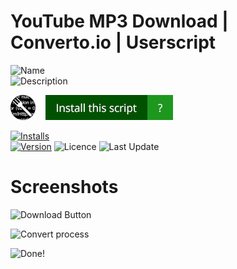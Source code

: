 # YouTube MP3 Download | Converto.io | Userscript

![Name](https://img.shields.io/badge/dynamic/json?style=flat-square&color=black&label=&query=name&url=https://greasyfork.org/scripts/30633-youtube-mp3-download-converto-io-edge-firefox-chrome-safari-opera.json&cacheSeconds=5)<br>
![Description](https://img.shields.io/badge/dynamic/json??style=flat-square&color=black&label=&query=description&url=https://greasyfork.org/scripts/30633-youtube-mp3-download-converto-io-edge-firefox-chrome-safari-opera.json&cacheSeconds=5)

[![](https://raw.githubusercontent.com/InvisibleQuantum/YouTube-MP3-Download-Button-Converto.io-Userscript/master/greasyfork_logo.png)](https://greasyfork.org/scripts/30633)&nbsp;&nbsp;&nbsp;
[![](https://raw.githubusercontent.com/InvisibleQuantum/YouTube-MP3-Download-Button-Converto.io-Userscript/master/install.jpg)](https://greasyfork.org/scripts/30633-youtube-mp3-download-converto-io-edge-firefox-chrome-safari-opera/code/YouTube%20MP3%20Download%20%7C%20Convertoio%20%7C%20Edge,%20Firefox,%20Chrome,%20Safari,%20Opera.user.js)

[![Installs](https://img.shields.io/badge/dynamic/json?style=flat-square&color=important&label=Installs&query=total_installs&url=https://greasyfork.org/scripts/30633-youtube-mp3-download-converto-io-edge-firefox-chrome-safari-opera.json&cacheSeconds=5)](https://greasyfork.org/scripts/30633-youtube-mp3-download-converto-io-edge-firefox-chrome-safari-opera/code/YouTube%20MP3%20Download%20%7C%20Convertoio%20%7C%20Edge,%20Firefox,%20Chrome,%20Safari,%20Opera.user.js)<br>
[![Version](https://img.shields.io/badge/dynamic/json?style=flat-square&color=informational&label=Version&query=version&url=https://greasyfork.org/scripts/30633-youtube-mp3-download-converto-io-edge-firefox-chrome-safari-opera.json&cacheSeconds=5)](https://greasyfork.org/scripts/30633-youtube-mp3-download-converto-io-edge-firefox-chrome-safari-opera/code/YouTube%20MP3%20Download%20%7C%20Convertoio%20%7C%20Edge,%20Firefox,%20Chrome,%20Safari,%20Opera.user.js)
![Licence](https://img.shields.io/badge/dynamic/json?style=flat-square&color=informational&label=Licence&query=license&url=https://greasyfork.org/scripts/30633-youtube-mp3-download-converto-io-edge-firefox-chrome-safari-opera.json&cacheSeconds=5)
![Last Update](https://img.shields.io/badge/dynamic/json?style=flat-square&color=informational&label=Last%20Update&query=code_updated_at&url=https://greasyfork.org/scripts/30633-youtube-mp3-download-converto-io-edge-firefox-chrome-safari-opera.json&cacheSeconds=5)


# Screenshots
![Download Button][1]

![Convert process][2]

![Done!][3]


  [1]: https://greasyfork.s3.us-east-2.amazonaws.com/6eigb54c1bt3q61qxcjsb7pi9cpb
  [2]: https://greasyfork.s3.us-east-2.amazonaws.com/cob3nzkl0mnzr14g2ik3adjod59z
  [3]: https://greasyfork.s3.us-east-2.amazonaws.com/hvbejb217o2kz6nju8moim2c8r34
